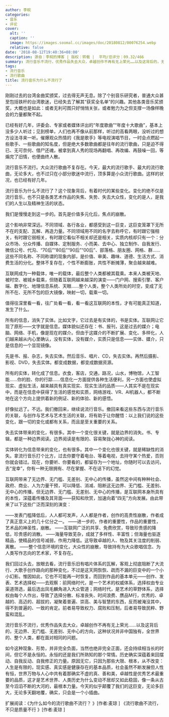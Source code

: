 ```yaml
---
author: 李皖
categories:
- 音乐
- 评论
cover:
  alt: ''
  caption: ''
  image: https://images.soomal.cc/images/doc/20180812/00076254.webp
  relative: false
date: '2018-08-12T19:40:36+08:00'
description: 源自：李皖的博客 | 版权：转载 |  平均/总评分：09.32/466
summary: 流行音乐不流行，优秀作品失去大众，卓越创作不再有无上荣光……以及这背后的，无边界、无门槛、无差别、无中心的方向，这种状况并非中国独有，全世界的、整个人类，都在面对相同的问题。
tags:
- 流行音乐
- 流行歌曲
title: 流行音乐为什么不流行了
---
```


刚刚过去的台湾金曲奖颁奖，过去得无声无息。除了个别音乐研究者，普通大众甚至包括铁杆的台湾歌迷，已经失去了解其“获奖全名单”的兴趣。其他各类音乐奖颁奖，大概也是如此：或者无利可图只好悄悄关张，或者勉力为之但支撑一场像样晚会的力量都聚不起。

已经有好几年，评委会、专家或者媒体评出的“年度歌曲”“年度十大歌曲”，基本上没多少人听过；见到榜单，人们也再不像从前那样，听过的高看两眼，没听过的想方设法寻来一听。催爆观众热情的《我是歌手》等电视演唱节目，一时会点燃起一些歌手、一些歌曲的知名度，但是绝大多数歌曲都是往年的流行歌曲，只是迫不得已、无可奈何、借尸还魂，被拿到真人秀的现场再翻唱、再改编、再鼓噪一回，等煽完了旧情，也便曲终人散。

流行音乐不流行。大众流行歌曲不复存在。今天，最大的流行歌手、最大的流行歌曲，无论多大，也不过只在小部分歌迷中流行，顶多算是小众流行歌曲。这样的状况，也已经有好几年。

流行音乐为什么不流行了？这个现象背后，有着时代的某些变化。变化的绝不仅是流行音乐，也不只是各类艺术作品的失焦、失势、失去大众性，变化的是人，是我们的人生以及精神生活的状态。

我们是慢慢走到这一步的。首先是价值多元化后，焦点的崩散。

这个影响非常深远。不同领域、各行各业，都感受到这一巨变，这巨变笼罩下无所不在的支配、瓦解、再造力量。不同领域用不同的名字去称呼它，有时跟它强相关，有时跟它弱相关，有时跟它看似不相关却还是相关，实质内核却只有一个：分众市场、分众传播、自媒体、定制服务、小而美、去中心、独立制作、自我发行、微信公号、代沟、“70后”“80后”“90后”“00后”、部落格、朋友圈、网格、群……这些不同名称、不同称谓的现象内部，是价值、审美、趣味、道德、生活方式、消费生活的分化。整体不复存在，个性不断膨胀，共性不断摊薄，聚合越来越难。

互联网成为一种载体，唯一的载体，最后整个人类都被其载乘。本来人类被天地、被时空、被城乡载乘，但随着互联网越来越深的演变――门户网、搜索引擎、客户端、数字化、地理信息系统、天眼……整个人类，整个人类所处的时空，变成了无所不在、无所不包的巨大镜像，映射一切，载乘一切。

值得往深里看一看，往广处看一看，看一看这互联网的本性，才有可能真正知道，发生了什么。

所有的信息，消失了实体。比如文字，它过去是有实体的，书是实体。互联网让它现了原形――文字就是信息。媒体貌似还存在：书、报刊，这是过去的媒介；电脑、网络、手机，像是现在的媒介。但由于这媒介的不断扩展、变化、多样化，人们越来越从内心里确认，没有实体，没有媒介，实质只是信息――实体、媒介，只是信息的一个显现镜像。

先是书、报、杂志，失去实体。然后音乐、唱片、CD，失去实体。再然后摄影、影视、DVD，失去实体。都变成数据，都变成数据资源。

所有的实体，转化成了信息。衣食，客店，交通，路况，山水，博物馆，人工智能……你的脸、你的行踪……信息化一方面提供各种生活便利，另一方面也使虚拟现实、虚拟生活，越来越具有真实现实、现实生活的品质――人其实不是在现实中，而是在信息中获得了生活的感觉和实质，网络游戏、VR、AI机器人，都不断地在这个方向上提供着新的例证、新的体验、新的感悟。

好像扯远了。不远。我们撤回来，继续说流行音乐。撤回来看这些东西与流行音乐的关联，与创作与艺术与艺术生活的关联，将有助于让你醒悟：以上我们说的这些变化，跟一切的变化或都有关系，而且是至关重要的关系。

失去实体带来的变化，有很多。其中一个变化很关键，就是边界的消失。书、专辑，都是一种边界阅读。边界阅读是有限的、容易聚拢心神的阅读。

实体转化为信息带来的变化，也有很多。其中一个变化也很关键，就是稀缺性的消失。拿流行音乐打个比方，过去你要守着电台、等着电视，去持守某个热爱，否则你就会错过。现在，你要听、你要看的，都留存为一个地址，你随时可以去访问，去“宠幸”，你有一种无限拥有、尽在掌握、不在话下的幻觉。

互联网带来了无边界、无门槛、无差别、无中心的传播，虽然这中间有种种社会、政府、商业、人为力量干预，可以降低、消减、阻断这无边界、无门槛、无差别、无中心的传播，但无边界、无门槛、无差别、无中心的传播，是互联网本身所具有的本性，深蕴着传播及其背面――获知和欣赏，加速向着“四无”方向发展。由此带来了以下这些广泛而深刻的演变：

――发表门槛降低后，人人都可发声，人人都是作者，创作的高贵性崩散，作者成了真正意义上的几十亿分之一。
――进一步的，作者的重要性，作品的重要性，艺术品的神圣性，崩散。
――互联网广泛的共享、免费欣赏，导致珍贵感的降低，珍贵感的消散。
――海量导致芜杂，成就了多样性、丰富性；但海量也驱逐精品，使精品的信号减弱，作用力降低。这导致卓越的人、物及其关注度的削弱、离散。
――整个信息环境的变化，大众性的崩散，导致持有为大众歌唱信念、为人类写作志向的艺术家，不复存在。

我们回过头去，放眼去看，流行音乐旧有唱片体系的瓦解，客观上彻底阻断了大流行、大歌手创作路向的那种变化，不过是这天网恢恢、疏而不漏的巨变中的一个小小幻影。惟因如此，它也不可能再一时恢复。而回到作品的基本单元――创作、发表、艺术选择权――去观察：前网络时代，是一个艺术的权威体系，选择权由专业渠道筛选，最后选出凤毛麟角进入大众管道；网络时代，是艺术的草野体系，选择权由每个人作出，导致了选择分散、标准丧失、时间浪费、赝品M行，优秀的、卓越的、高迈的、超拔的，凝聚着普遍、崇高、美与智慧的东西，反而被淹没其中，得不到普遍的、一致的肯定。前者易导致权力、腐败和压制，后者易导致民粹、野蛮和混乱。

流行音乐不流行，优秀作品失去大众，卓越创作不再有无上荣光……以及这背后的，无边界、无门槛、无差别、无中心的方向，这种状况并非中国独有，全世界的、整个人类，都在面对相同的问题。

如今这种现象、形势，并非完全负面，当然也绝非完全正面，还会持续相当长的时间，但它不是永恒的。永恒的还是我们所熟知的那个常情。历史确实深蕴着来回摆动、自我反动、自我修正的力量。原因无它，只因为那些大限、根本，从不改变：人生是有限的，现实感、真实感是健康存在的基本品质，社会虽然不断发展但人性有恒，世界万物与人心中共有着那确实不虚的真、善和美，卓越性是优秀艺术最重要的品质，这才是艺术世界、人类历史为什么变动不居却又如此稳固，像一条从古至今滔滔不断的大河的，最根本力量。今天的似乎颠覆了我们的这巨变，无论多巨大，无论多天翻地覆，确实，只会是一个小插曲。

扩展阅读：《为什么如今的流行歌曲不流行？ 》[作者:麦琼 ]
《流行歌曲不流行，不只是质量不行 》[作者:麦琼 ]